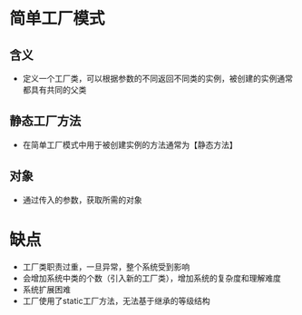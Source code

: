 # 简单工厂模式
## 含义
- 定义一个工厂类，可以根据参数的不同返回不同类的实例，被创建的实例通常都具有共同的父类
## 静态工厂方法
- 在简单工厂模式中用于被创建实例的方法通常为【静态方法】
## 对象
- 通过传入的参数，获取所需的对象

# 缺点
- 工厂类职责过重，一旦异常，整个系统受到影响
- 会增加系统中类的个数（引入新的工厂类），增加系统的复杂度和理解难度
- 系统扩展困难
- 工厂使用了static工厂方法，无法基于继承的等级结构

